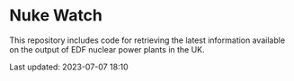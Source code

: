 # Nuke Watch

This repository includes code for retrieving the latest information available on the output of EDF nuclear power plants in the UK.

Last updated: 2023-07-07 18:10